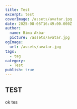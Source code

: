 ```yaml
---
title: Test
excerpt: test
coverImage: /assets/avatar.jpg
date: 2025-08-05T16:49:00.000Z
author:
  name: Bima Akbar
  picture: /assets/avatar.jpg
ogImage:
  url: /assets/avatar.jpg
tags:
  - tag
category:
  - Test
publish: true
---
```

## TEST

ok tes